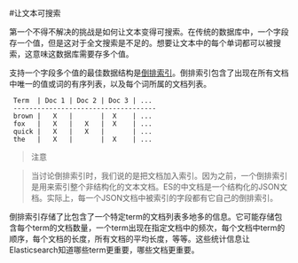 #让文本可搜索

第一个不得不解决的挑战是如何让文本变得可搜索。在传统的数据库中，一个字段存一个值，但是这对于全文搜索是不足的。想要让文本中的每个单词都可以被搜索，这意味这数据库需要存多个值。

支持一个字段多个值的最佳数据结构是[倒排索引](052_Mapping_Analysis/35_Inverted_index.md)。倒排索引包含了出现在所有文档中唯一的值或词的有序列表，以及每个词所属的文档列表。


     Term  | Doc 1 | Doc 2 | Doc 3 | ...
     ------------------------------------
     brown |   X   |       |  X    | ...
     fox   |   X   |   X   |  X    | ...
     quick |   X   |   X   |       | ...
     the   |   X   |       |  X    | ...


> 注意

>当讨论倒排索引时，我们说的是把文档加入索引。因为之前，一个倒排索引是用来索引整个非结构化的文本文档。ES的中文档是一个结构化的JSON文档。实际上，每一个JSON文档中被索引的字段都有它自己的倒排索引。

倒排索引存储了比包含了一个特定term的文档列表多地多的信息。它可能存储包含每个term的文档数量，一个term出现在指定文档中的频次，每个文档中term的顺序，每个文档的长度，所有文档的平均长度，等等。这些统计信息让Elasticsearch知道哪些term更重要，哪些文档更重要。